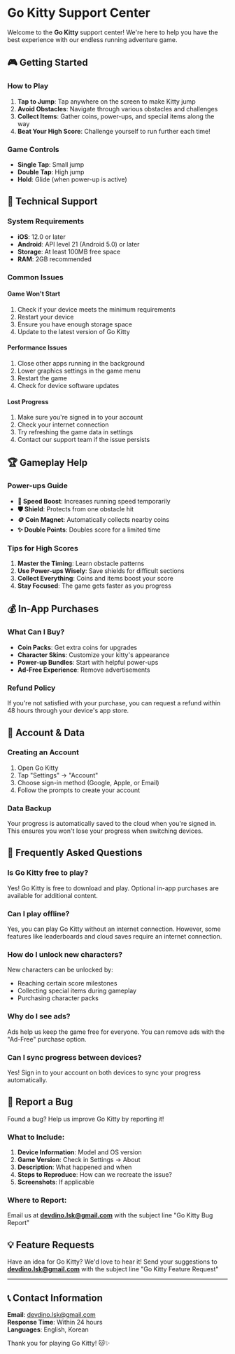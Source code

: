 # Go Kitty Support Center

Welcome to the **Go Kitty** support center! We're here to help you have the best experience with our endless running adventure game.

## 🎮 Getting Started

### How to Play
1. **Tap to Jump**: Tap anywhere on the screen to make Kitty jump
2. **Avoid Obstacles**: Navigate through various obstacles and challenges
3. **Collect Items**: Gather coins, power-ups, and special items along the way
4. **Beat Your High Score**: Challenge yourself to run further each time!

### Game Controls
- **Single Tap**: Small jump
- **Double Tap**: High jump
- **Hold**: Glide (when power-up is active)

## 📱 Technical Support

### System Requirements
- **iOS**: 12.0 or later
- **Android**: API level 21 (Android 5.0) or later
- **Storage**: At least 100MB free space
- **RAM**: 2GB recommended

### Common Issues

#### Game Won't Start
1. Check if your device meets the minimum requirements
2. Restart your device
3. Ensure you have enough storage space
4. Update to the latest version of Go Kitty

#### Performance Issues
1. Close other apps running in the background
2. Lower graphics settings in the game menu
3. Restart the game
4. Check for device software updates

#### Lost Progress
1. Make sure you're signed in to your account
2. Check your internet connection
3. Try refreshing the game data in settings
4. Contact our support team if the issue persists

## 🏆 Gameplay Help

### Power-ups Guide
- **🚀 Speed Boost**: Increases running speed temporarily
- **🛡️ Shield**: Protects from one obstacle hit
- **🪙 Coin Magnet**: Automatically collects nearby coins
- **✨ Double Points**: Doubles score for a limited time

### Tips for High Scores
1. **Master the Timing**: Learn obstacle patterns
2. **Use Power-ups Wisely**: Save shields for difficult sections
3. **Collect Everything**: Coins and items boost your score
4. **Stay Focused**: The game gets faster as you progress

## 💰 In-App Purchases

### What Can I Buy?
- **Coin Packs**: Get extra coins for upgrades
- **Character Skins**: Customize your kitty's appearance
- **Power-up Bundles**: Start with helpful power-ups
- **Ad-Free Experience**: Remove advertisements

### Refund Policy
If you're not satisfied with your purchase, you can request a refund within 48 hours through your device's app store.

## 🔧 Account & Data

### Creating an Account
1. Open Go Kitty
2. Tap "Settings" → "Account"
3. Choose sign-in method (Google, Apple, or Email)
4. Follow the prompts to create your account

### Data Backup
Your progress is automatically saved to the cloud when you're signed in. This ensures you won't lose your progress when switching devices.

## 🎯 Frequently Asked Questions

### Is Go Kitty free to play?
Yes! Go Kitty is free to download and play. Optional in-app purchases are available for additional content.

### Can I play offline?
Yes, you can play Go Kitty without an internet connection. However, some features like leaderboards and cloud saves require an internet connection.

### How do I unlock new characters?
New characters can be unlocked by:
- Reaching certain score milestones
- Collecting special items during gameplay
- Purchasing character packs

### Why do I see ads?
Ads help us keep the game free for everyone. You can remove ads with the "Ad-Free" purchase option.

### Can I sync progress between devices?
Yes! Sign in to your account on both devices to sync your progress automatically.

## 🐛 Report a Bug

Found a bug? Help us improve Go Kitty by reporting it!

### What to Include:
1. **Device Information**: Model and OS version
2. **Game Version**: Check in Settings → About
3. **Description**: What happened and when
4. **Steps to Reproduce**: How can we recreate the issue?
5. **Screenshots**: If applicable

### Where to Report:
Email us at **devdino.lsk@gmail.com** with the subject line "Go Kitty Bug Report"

## 💡 Feature Requests

Have an idea for Go Kitty? We'd love to hear it! Send your suggestions to **devdino.lsk@gmail.com** with the subject line "Go Kitty Feature Request"

---

## 📞 Contact Information

**Email**: devdino.lsk@gmail.com  
**Response Time**: Within 24 hours  
**Languages**: English, Korean

Thank you for playing Go Kitty! 🐱✨ 